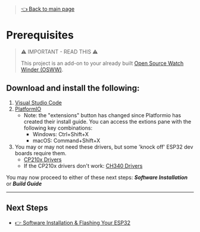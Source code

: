 > [👈 Back to main page](../README.md)

# Prerequisites

> ⚠️ IMPORTANT - READ THIS ⚠️
>
> This project is an add-on to your already built [Open Source Watch Winder (OSWW)](https://github.com/mwood77/osww). 

## Download and install the following:
1. [Visual Studio Code](https://code.visualstudio.com/)
1. [PlatformIO](https://platformio.org/install/ide?install=vscode)
    - Note: the "extensions" button has changed since Platformio has created their install guide. You can access the extions pane with the following key combinations:
        - Windows: Ctrl+Shift+X
        - macOS: Command+Shift+X
1. You may or may not need these drivers, but some 'knock off' ESP32 dev boards require them.
    - [CP210x Drivers](https://www.silabs.com/developers/usb-to-uart-bridge-vcp-drivers?tab=downloads) 
    - If the CP210x drivers don't work:  [CH340 Drivers](https://learn.sparkfun.com/tutorials/how-to-install-ch340-drivers) 

You may now proceed to either of these next steps: ***Software Installation*** or ***Build Guide***

<hr>

## Next Steps
- [👉 Software Installation & Flashing Your ESP32](./install-software.md)